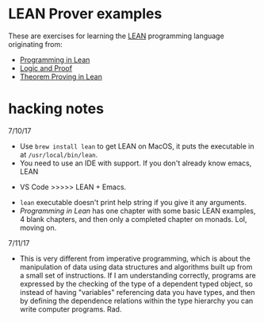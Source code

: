 # LEAN Prover examples

These are exercises for learning the [LEAN](https://leanprover.github.io/)
programming language originating from:
- [Programming in Lean](https://leanprover.github.io/programming_in_lean/programming_in_lean.pdf)
- [Logic and Proof](https://leanprover.github.io/logic_and_proof/logic_and_proof.pdf)
- [Theorem Proving in Lean](https://leanprover.github.io/theorem_proving_in_lean/theorem_proving_in_lean.pdf)

# hacking notes

7/10/17
- Use `brew install lean` to get LEAN on MacOS, it puts the executable in at
`/usr/local/bin/lean`.
- You need to use an IDE with support. If you don't already know emacs, LEAN
+ VS Code >>>>> LEAN + Emacs.
- `lean` executable doesn't print help string if you give it any arguments.
- *Programming in Lean* has one chapter with some basic LEAN examples, 4
blank chapters, and then only a completed chapter on monads. Lol, moving on.

7/11/17
- This is very different from imperative programming, which is about the
manipulation of data using data structures and algorithms built up from a
small set of instructions. If I am understanding correctly, programs are
expressed by the checking of the type of a dependent typed object, so instead
of having "variables" referencing data you have types, and then by defining
the dependence relations within the type hierarchy you can write computer
programs. Rad.